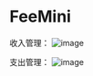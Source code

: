 # FeeMini

收入管理：
![image](https://github.com/codersFersh/FeeMini/assets/88814807/8a4ba089-c602-4af1-b240-1910dc4cc7a7)

支出管理：
![image](https://github.com/codersFersh/FeeMini/assets/88814807/e6cadabd-7aa9-420e-960a-d63247f6c613)


